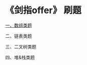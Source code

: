# 《剑指offer》 刷题

[一、数组类题](https://github.com/sunnnydaydev/CodingInterviews/blob/master/src/Arrays/array.md)

二、链表类题

三、二叉树类题

四、堆&栈类题